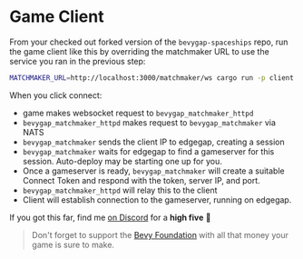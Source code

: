 # Game Client

From your checked out forked version of the `bevygap-spaceships` repo, run the game client like this by overriding the matchmaker URL to use the service you ran in the previous step:

```bash
MATCHMAKER_URL=http://localhost:3000/matchmaker/ws cargo run -p client
```

When you click connect:

* game makes websocket request to `bevygap_matchmaker_httpd`
* `bevygap_matchmaker_httpd` makes request to `bevygap_matchmaker` via NATS
* `bevygap_matchmaker` sends the client IP to edgegap, creating a session
* `bevygap_matchmaker` waits for edgegap to find a gameserver for this session. Auto-deploy may be starting one up for you.
* Once a gameserver is ready, `bevygap_matchmaker` will create a suitable Connect Token and respond with the token, server IP, and port.
* `bevygap_matchmaker_httpd` will relay this to the client
* Client will establish connection to the gameserver, running on edgegap.

If you got this far, find me [on Discord](https://discord.com/channels/691052431525675048/1189344685546811564) for a **high five** 🙌

>Don't forget to support the [Bevy Foundation](https://bevyengine.org/foundation/) with all that money your game is sure to make.